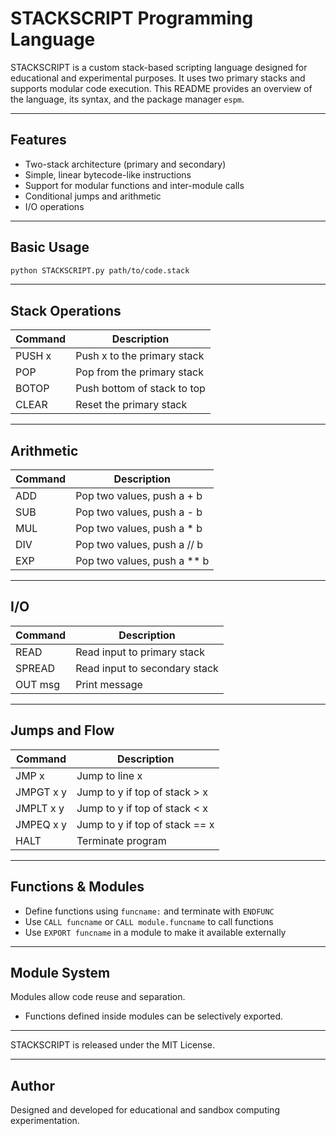 # STACKSCRIPT Programming Language

STACKSCRIPT is a custom stack-based scripting language designed for educational and experimental purposes. It uses two primary stacks and supports modular code execution. This README provides an overview of the language, its syntax, and the package manager `espm`.

---

## Features

* Two-stack architecture (primary and secondary)
* Simple, linear bytecode-like instructions
* Support for modular functions and inter-module calls
* Conditional jumps and arithmetic
* I/O operations

---

## Basic Usage

```bash
python STACKSCRIPT.py path/to/code.stack
```

---

## Stack Operations

| Command | Description                 |
| ------- | --------------------------- |
| PUSH x  | Push x to the primary stack |
| POP     | Pop from the primary stack  |
| BOTOP   | Push bottom of stack to top |
| CLEAR   | Reset the primary stack     |

---

## Arithmetic

| Command | Description                   |
| ------- | ----------------------------- |
| ADD     | Pop two values, push a + b    |
| SUB     | Pop two values, push a - b    |
| MUL     | Pop two values, push a \* b   |
| DIV     | Pop two values, push a // b   |
| EXP     | Pop two values, push a \*\* b |

---

## I/O

| Command | Description                   |
| ------- | ----------------------------- |
| READ    | Read input to primary stack   |
| SPREAD  | Read input to secondary stack |
| OUT msg | Print message                 |

---

## Jumps and Flow

| Command   | Description                    |
| --------- | ------------------------------ |
| JMP x     | Jump to line x                 |
| JMPGT x y | Jump to y if top of stack > x  |
| JMPLT x y | Jump to y if top of stack < x  |
| JMPEQ x y | Jump to y if top of stack == x |
| HALT      | Terminate program              |

---

## Functions & Modules

* Define functions using `funcname:` and terminate with `ENDFUNC`
* Use `CALL funcname` or `CALL module.funcname` to call functions
* Use `EXPORT funcname` in a module to make it available externally

---

## Module System

Modules allow code reuse and separation.

* Functions defined inside modules can be selectively exported.

---

STACKSCRIPT is released under the MIT License.

---

## Author

Designed and developed for educational and sandbox computing experimentation.

